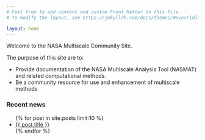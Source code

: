 ```yaml
---
# Feel free to add content and custom Front Matter to this file.
# To modify the layout, see https://jekyllrb.com/docs/themes/#overriding-theme-defaults

layout: home
---
```


Welcome to the NASA Multiscale Community Site.

The purpose of this site are to:

-   Provide documentation of the NASA Multiscale Analysis Tool
	(NASMAT) and related computational methods.
-   Be a community resource for use and enhancement of multiscale methods


### Recent news
<ul>
  {% for post in site.posts limit:10 %}
    <li>
      <a href="{{ site.url }}{{ site.baseurl }}{{ post.category }}{{ post.url }}">{{ post.title }}</a>
    </li>
  {% endfor %}
</ul>
